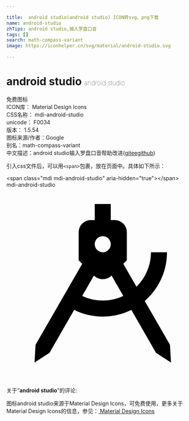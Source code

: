 ```yaml
---

title:  android studio(android studio) ICON转svg、png下载
name: android-studio
zhTips: android studio,输入罗盘口音
tags: []
search: math-compass-variant
image: https://iconhelper.cn/svg/material/android-studio.svg

---
```


# android studio  <small style="font-size: 60%;font-weight: 100">android studio</small>


<div class="detail-page">
<p>
<span><span class="badge-success badge">免费图标</span> </span>
<br/>
<span>
ICON库：
<span class="badge-secondary badge">Material Design Icons</span> 
</span>
<br/>
<span>
CSS名称：
<span class="badge-secondary badge">mdi-android-studio</span> 
</span>
<br/>
<span>
unicode：
<span class="badge-secondary badge">F0034</span> 
<copy-btn content='F0034' btn-title=""></copy-btn>
<copy-btn :content='String.fromCodePoint(parseInt("F0034", 16))' btn-title="复制U"></copy-btn>
</span>
<br/>
<span>
版本：
<span class="badge-secondary badge">1.5.54</span> 
</span>
<br/>
<span>图标来源/作者：<span class="badge-light badge">Google</span></span> 
<br/>
<span>别名：<span class="badge-light badge">math-compass-variant</span></span><br/><span class="zh-detail">中文描述：<span class="badge-primary badge">android studio</span><span class="badge-primary badge">输入罗盘口音</span><span class="help-link"><span>帮助改进</span>(<a href="https://gitee.com/liuwave/icon-helper/edit/master/json/material/android-studio.json" target="_blank" rel="noopener noreferrer">gitee</a><a href="https://github.com/liuwave/icon-helper/edit/master/json/material/android-studio.json" target="_blank" rel="noopener noreferrer">github</a></span>)</span><br/>
</p>
</div>
<div class="alert alert-dark">
  <i class="mdi mdi-android-studio mdi-48px"></i>
  <i class="mdi mdi-android-studio mdi-36px"></i>
  <i class="mdi mdi-android-studio mdi-24px"></i>
  <i class="mdi mdi-android-studio mdi-18px"></i>
</div>
<div>
  <p>引入css文件后，可以用<code>&lt;span&gt;</code>包裹，放在页面中。具体如下所示：    
  </p>
  <div class="alert alert-primary" style="font-size: 14px">
    &lt;span class="mdi mdi-android-studio" aria-hidden="true"&gt;&lt;/span&gt;
    <copy-btn content='<span class="mdi mdi-android-studio" aria-hidden="true"></span>'></copy-btn>
  </div>
  <div class="alert alert-secondary">
    <i class="mdi mdi-android-studio"
    style="font-size: 24px"
    aria-hidden="true"></i> mdi-android-studio
    <copy-btn content="mdi-android-studio" btn-title="复制图标名称"></copy-btn>
  </div>
</div>
<div id="svg" class="svg-wrap">
<svg xmlns="http://www.w3.org/2000/svg" viewBox="0 0 24 24"><path d="M11,2H13V4H13.5A1.5,1.5 0 0,1 15,5.5V9L14.56,9.44L16.2,12.28C17.31,11.19 18,9.68 18,8H20C20,10.42 18.93,12.59 17.23,14.06L20.37,19.5L20.5,21.72L18.63,20.5L15.56,15.17C14.5,15.7 13.28,16 12,16C10.72,16 9.5,15.7 8.44,15.17L5.37,20.5L3.5,21.72L3.63,19.5L9.44,9.44L9,9V5.5A1.5,1.5 0 0,1 10.5,4H11V2M9.44,13.43C10.22,13.8 11.09,14 12,14C12.91,14 13.78,13.8 14.56,13.43L13.1,10.9H13.09C12.47,11.5 11.53,11.5 10.91,10.9H10.9L9.44,13.43M12,6A1,1 0 0,0 11,7A1,1 0 0,0 12,8A1,1 0 0,0 13,7A1,1 0 0,0 12,6Z" /></svg>
</div>
<detail full-name='mdi-android-studio'></detail>
<div class="icon-detail__container">
<p>关于“<b>android studio</b>”的评论:</p>
</div>
<Vssue title="关于“android studio”的评论" />    
<div><p>图标android studio来源于Material Design Icons，可免费使用，更多关于 Material Design Icons的信息，参见：<a target="_blank" href="https://iconhelper.cn/material.html"> Material Design Icons</a>
</p></div>
